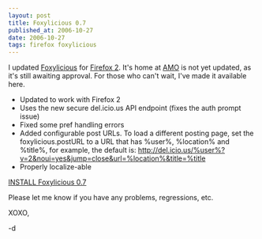 ```yaml
---
layout: post
title: Foxylicious 0.7
published_at: 2006-10-27
date: 2006-10-27
tags: firefox foxylicious
---
```


I updated [Foxylicious](http://dietrich.ganx4.com/foxylicious) for [Firefox 2](http://www.mozilla.com/firefox/). It's home at [AMO](https://addons.mozilla.org/firefox/342/) is not yet updated, as it's still awaiting approval. For those who can't wait, I've made it available here.

*   Updated to work with Firefox 2
*   Uses the new secure del.icio.us API endpoint (fixes the auth prompt issue)
*   Fixed some pref handling errors
*   Added configurable post URLs. To load a different posting page, set the foxylicious.postURL to a URL that has %user%, %location% and %title%, for example, the default is: http://del.icio.us/%user%?v=2&noui=yes&jump=close&url=%location%&title=%title
*   Properly localize-able

[INSTALL Foxylicious 0.7](http://dietrich.ganx4.com/foxylicious/foxylicious.xpi)

Please let me know if you have any problems, regressions, etc.

XOXO,

-d
